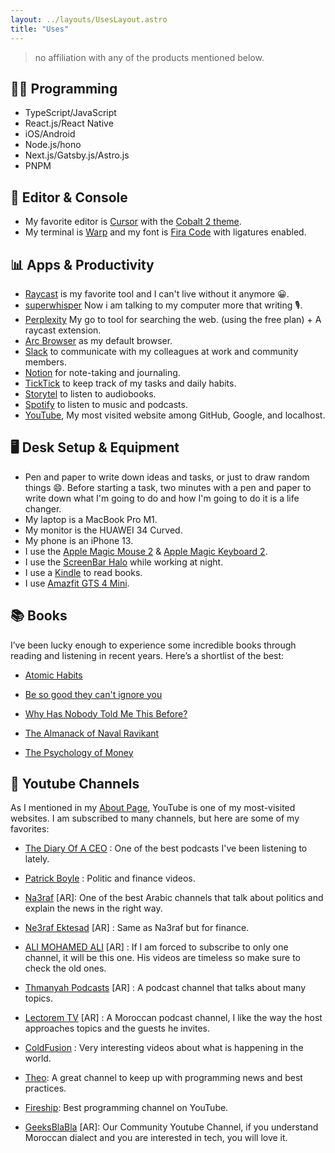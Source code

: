 ```yaml
---
layout: ../layouts/UsesLayout.astro
title: "Uses"
---
```


> no affiliation with any of the products mentioned below.

## 👨‍💻 Programming

- TypeScript/JavaScript
- React.js/React Native
- iOS/Android
- Node.js/hono
- Next.js/Gatsby.js/Astro.js
- PNPM

## 🔨 Editor & Console

- My favorite editor is [Cursor](https://www.cursor.com/) with the [Cobalt 2 theme](https://github.com/wesbos/cobalt2-vscode).
- My terminal is [Warp](https://www.warp.dev/) and my font is [Fira Code](https://github.com/tonsky/FiraCode) with ligatures enabled.

## 📊 Apps & Productivity

- [Raycast](https://www.raycast.com/) is my favorite tool and I can't live without it anymore 😀.
- [superwhisper](https://superwhisper.com/) Now i am talking to my computer more that writing 🎙️.
- [Perplexity](https://www.perplexity.ai/) My go to tool for searching the web. (using the free plan) + A raycast extension.
- [Arc Browser](https://arc.net/) as my default browser.
- [Slack](https://slack.com/) to communicate with my colleagues at work and community members.
- [Notion](https://notion.so/) for note-taking and journaling.
- [TickTick](https://ticktick.com/) to keep track of my tasks and daily habits.
- [Storytel](https://www.storytel.com/) to listen to audiobooks.
- [Spotify](https://www.spotify.com/) to listen to music and podcasts.
- [YouTube](https://www.youtube.com/), My most visited website among GitHub, Google, and localhost.

## 🖥️ Desk Setup & Equipment

- Pen and paper to write down ideas and tasks, or just to draw random things 😄. Before starting a task, two minutes with a pen and paper to write down what I'm going to do and how I'm going to do it is a life changer.
- My laptop is a MacBook Pro M1.
- My monitor is the HUAWEI 34 Curved.
- My phone is an iPhone 13.
- I use the [Apple Magic Mouse 2](https://www.amazon.com/Apple-Magic-Mouse-Wireless-Rechargable/dp/B07BR94PPD/) & [Apple Magic Keyboard 2](https://www.amazon.com/Apple-Wireless-Keyboard-Silver-MLA22LL/dp/B01NABDNPH/).
- I use the [ScreenBar Halo](https://www.benq.eu/en-uk/lighting/monitor-light/screenbar-halo.html) while working at night.
- I use a [Kindle](https://www.amazon.com/Kindle-Now-with-Built-in-Front-Light/dp/B07978J597) to read books.
- I use [Amazfit GTS 4 Mini](https://www.amazon.fr/dp/B0B712FY2M?tag=electronixma-21).

## 📚 Books

I’ve been lucky enough to experience some incredible books through reading and listening in recent years. Here’s a shortlist of the best:

- [Atomic Habits](https://jamesclear.com/atomic-habits)

- [Be so good they can't ignore you](https://www.amazon.com/Good-They-Cant-Ignore-You/dp/1455509124)

- [Why Has Nobody Told Me This Before?](https://www.amazon.com/Why-Nobody-Told-This-Before/dp/0063227932)

- [The Almanack of Naval Ravikant](https://www.navalmanack.com/)

- [The Psychology of Money](https://www.amazon.com/Psychology-Money-Timeless-lessons-happiness/dp/0857197681)

## 🎥 Youtube Channels

As I mentioned in my [About Page](/about), YouTube is one of my most-visited websites. I am subscribed to many channels, but here are some of my favorites:

- [The Diary Of A CEO](https://www.youtube.com/@TheDiaryOfACEO) : One of the best podcasts I've been listening to lately.

- [Patrick Boyle](https://www.youtube.com/@PBoyle) : Politic and finance videos.

- [Na3raf](https://www.youtube.com/@Ne3rafChannel) [AR]: One of the best Arabic channels that talk about politics and explain the news in the right way.

- [Ne3raf Ektesad](https://www.youtube.com/@Ne3rafEktesad) [AR] : Same as Na3raf but for finance.

- [ALI MOHAMED ALI](https://www.youtube.com/@AliMuhammadAli) [AR] : If I am forced to subscribe to only one channel, it will be this one. His videos are timeless so make sure to check the old ones.

- [Thmanyah Podcasts](https://www.youtube.com/@thmanyahPodcasts) [AR] : A podcast channel that talks about many topics.

- [Lectorem TV](https://www.youtube.com/@lectorem) [AR] : A Moroccan podcast channel, I like the way the host approaches topics and the guests he invites.

- [ColdFusion](https://www.youtube.com/@ColdFusion) : Very interesting videos about what is happening in the world.

- [Theo](https://www.youtube.com/@t3dotgg): A great channel to keep up with programming news and best practices.

- [Fireship](https://www.youtube.com/@Fireship): Best programming channel on YouTube.

- [GeeksBlaBla](https://www.youtube.com/@GeeksBlaBla01) [AR]: Our Community Youtube Channel, if you understand Moroccan dialect and you are interested in tech, you will love it.

